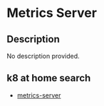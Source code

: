 # Metrics Server

## Description

No description provided.

## k8 at home search

- [metrics-server](https://nanne.dev/k8s-at-home-search/#/metrics-server)

